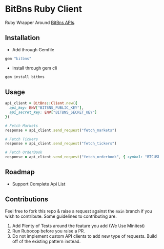# BitBns Ruby Client

Ruby Wrapper Around [BitBns APIs](https://documenter.getpostman.com/view/2372406/Szt5hBp7?version=latest).

## Installation

- Add through Gemfile

```ruby
gem "bitbns"
```

- Install through gem cli

```bash
gem install bitbns
```

## Usage

```ruby
api_client = BitBns::Client.new({
  api_key: ENV["BITBNS_PUBLIC_KEY"],
  api_secret_key: ENV["BITBNS_SECRET_KEY"]
})

# Fetch Markets
response = api_client.send_request("fetch_markets")

# Fetch Tickers
response = api_client.send_request("fetch_tickers")

# Fetch OrderBook
response = api_client.send_request("fetch_orderbook", { symbol: "BTCUSDT" })

```

## Roadmap
- Support Complete Api List

## Contributions
Feel free to fork this repo & raise a request against the `main` branch if you wish to contribute.
Some guidelines to contributing are.

1. Add Plenty of Tests around the feature you add (We Use Minitest)
2. Run Rubocop before you raise a PR.
3. Do not implement custom API clients to add new type of requests. Build off of the existing pattern instead.
